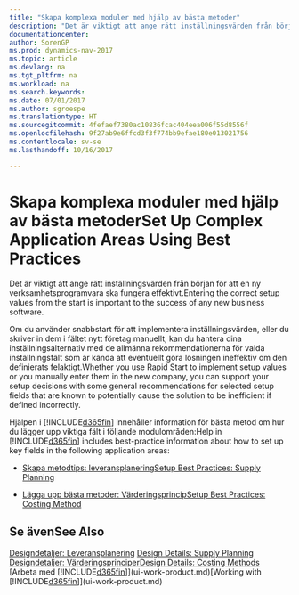 ```yaml
---
title: "Skapa komplexa moduler med hjälp av bästa metoder"
description: "Det är viktigt att ange rätt inställningsvärden från början för att en ny verksamhetsprogramvara ska fungera effektivt."
documentationcenter: 
author: SorenGP
ms.prod: dynamics-nav-2017
ms.topic: article
ms.devlang: na
ms.tgt_pltfrm: na
ms.workload: na
ms.search.keywords: 
ms.date: 07/01/2017
ms.author: sgroespe
ms.translationtype: HT
ms.sourcegitcommit: 4fefaef7380ac10836fcac404eea006f55d8556f
ms.openlocfilehash: 9f27ab9e6ffcd3f3f774bb9efae180e013021756
ms.contentlocale: sv-se
ms.lasthandoff: 10/16/2017

---
```

# <a name="set-up-complex-application-areas-using-best-practices"></a><span data-ttu-id="9ebd3-103">Skapa komplexa moduler med hjälp av bästa metoder</span><span class="sxs-lookup"><span data-stu-id="9ebd3-103">Set Up Complex Application Areas Using Best Practices</span></span>
<span data-ttu-id="9ebd3-104">Det är viktigt att ange rätt inställningsvärden från början för att en ny verksamhetsprogramvara ska fungera effektivt.</span><span class="sxs-lookup"><span data-stu-id="9ebd3-104">Entering the correct setup values from the start is important to the success of any new business software.</span></span>  

 <span data-ttu-id="9ebd3-105">Om du använder snabbstart för att implementera inställningsvärden, eller du skriver in dem i fältet nytt företag manuellt, kan du hantera dina inställningsalternativ med de allmänna rekommendationerna för valda inställningsfält som är kända att eventuellt göra lösningen ineffektiv om den definierats felaktigt.</span><span class="sxs-lookup"><span data-stu-id="9ebd3-105">Whether you use Rapid Start to implement setup values or you manually enter them in the new company, you can support your setup decisions with some general recommendations for selected setup fields that are known to potentially cause the solution to be inefficient if defined incorrectly.</span></span>  

 <span data-ttu-id="9ebd3-106">Hjälpen i [!INCLUDE[d365fin](includes/d365fin_md.md)] innehåller information för bästa metod om hur du lägger upp viktiga fält i följande modulområden:</span><span class="sxs-lookup"><span data-stu-id="9ebd3-106">Help in [!INCLUDE[d365fin](includes/d365fin_md.md)] includes best-practice information about how to set up key fields in the following application areas:</span></span>  

-   [<span data-ttu-id="9ebd3-107">Skapa metodtips: leveransplanering</span><span class="sxs-lookup"><span data-stu-id="9ebd3-107">Setup Best Practices: Supply Planning</span></span>](setup-best-practices-supply-planning.md)  

-   [<span data-ttu-id="9ebd3-108">Lägga upp bästa metoder: Värderingsprincip</span><span class="sxs-lookup"><span data-stu-id="9ebd3-108">Setup Best Practices: Costing Method</span></span>](setup-best-practices-costing-method.md)  

## <a name="see-also"></a><span data-ttu-id="9ebd3-109">Se även</span><span class="sxs-lookup"><span data-stu-id="9ebd3-109">See Also</span></span>  
 <span data-ttu-id="9ebd3-110">[Designdetaljer: Leveransplanering](design-details-supply-planning.md) </span><span class="sxs-lookup"><span data-stu-id="9ebd3-110">[Design Details: Supply Planning](design-details-supply-planning.md) </span></span>  
 [<span data-ttu-id="9ebd3-111">Designdetaljer: Värderingsprinciper</span><span class="sxs-lookup"><span data-stu-id="9ebd3-111">Design Details: Costing Methods</span></span>](design-details-costing-methods.md)  
 <span data-ttu-id="9ebd3-112">[Arbeta med [!INCLUDE[d365fin](includes/d365fin_md.md)]](ui-work-product.md)</span><span class="sxs-lookup"><span data-stu-id="9ebd3-112">[Working with [!INCLUDE[d365fin](includes/d365fin_md.md)]](ui-work-product.md)</span></span>

